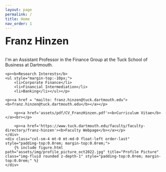 ```yaml
---
layout: page
permalink: /
title: Home
nav_order: 1
---
```

<div class="row justify-content-sm-center align-items-start d-flex d-sm-block mt-0 mb-3 gx-6">
    <div class="col-sm-8 mt-0 mt-md-0 float-right order-1">
        <p style="font-size:2.0rem; padding-top:0.0rem; margin-top:0.0rem;"><b>Franz Hinzen</b></p>
        <p>I'm an Assistant Professor in the Finance Group at the Tuck School of Business at Dartmouth.</p>

	<p><b>Research Interests</b>
	<ul style="margin-top:-10px;">
		<li>Corporate Finance</li>
  		<li>Financial Intermediation</li>
  		<li>Banking</li></ul></p>

	<p><a href = "mailto: franz.hinzen@tuck.dartmouth.edu"><b>franz.hinzen@tuck.dartmouth.edu</b></a></p>

        <p><a href='assets/pdf/CV_FranzHinzen.pdf'><b>Curriculum Vitae</b></a><br></p>

        <p><a href='https://www.tuck.dartmouth.edu/faculty/faculty-directory/franz-hinzen'><b>Faculty Webpage</b></a></p>
    </div>
    <div class="col-sm-4 mt-0 mt-md-0 float-left order-last" style="padding-top:0.0rem; margin-top:0.0rem;">
        {% include figure.html path="assets/img/profile_picture_oct2022.jpg" title="Profile Picture" class="img-fluid rounded z-depth-1" style="padding-top:0.0rem; margin-top:0.0rem;" %} 
    </div> 
</div>
<p style = "opacity: 0.0; font-size:1px">.</p>